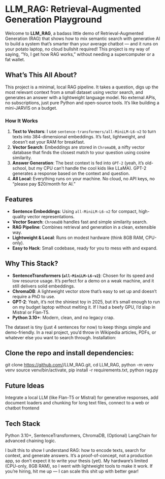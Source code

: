 # LLM_RAG: Retrieval-Augmented Generation Playground 

Welcome to **LLM_RAG**, a badass little demo of Retrieval-Augmented Generation (RAG) that shows how to mix semantic search with generative AI to build a system that’s smarter than your average chatbot — and it runs on your potato laptop, no cloud bullshit required!  This project is my way of saying, “Yo, I get how RAG works,” without needing a supercomputer or a fat wallet.

## What’s This All About? 
This project is a minimal, local RAG pipeline. It takes a question, digs up the most relevant context from a small dataset using vector search, and generates an answer with a lightweight language model. No external APIs, no subscriptions, just pure Python and open-source tools. It’s like building a mini-JARVIS on a budget.

### How It Works
1. **Text to Vectors**: I use `sentence-transformers/all-MiniLM-L6-v2` to turn texts into 384-dimensional embeddings. It’s fast, lightweight, and doesn’t eat your RAM for breakfast.
2. **Vector Search**: Embeddings are stored in `ChromaDB`, a nifty vector database that finds the closest match to your question using cosine similarity.
3. **Answer Generation**: The best context is fed into `GPT-2` (yeah, it’s old-school, but my CPU can’t handle the cool kids like LLaMA). GPT-2 generates a response based on the context and question.
4. **All Local**: Everything runs on your machine. No cloud, no API keys, no “please pay $20/month for AI.”

## Features 
- **Sentence Embeddings**: Using `all-MiniLM-L6-v2` for compact, high-quality vector representations.
- **Vector Search**: `ChromaDB` handles fast and simple similarity search.
- **RAG Pipeline**: Combines retrieval and generation in a clean, extensible way.
- **Lightweight & Local**: Runs on modest hardware (think 8GB RAM, CPU-only).
- **Easy to Hack**: Small codebase, ready for you to mess with and expand.

## Why This Stack? 
- **SentenceTransformers (`all-MiniLM-L6-v2`)**: Chosen for its speed and low resource usage. It’s perfect for a demo on a weak machine, and it still delivers solid embeddings.
- **ChromaDB**: A lightweight vector store that’s easy to set up and doesn’t require a PhD to use.
- **GPT-2**: Yeah, it’s not the shiniest toy in 2025, but it’s small enough to run on my budget laptop without melting it. If I had a beefy GPU, I’d slap in Mistral or Flan-T5.
- **Python 3.10+**: Modern, clean, and no legacy crap.

The dataset is tiny (just 4 sentences for now) to keep things simple and demo-friendly. In a real project, you’d throw in Wikipedia articles, PDFs, or whatever else you want to search through.
Installation:

## Clone the repo and install dependencies:


git clone https://github.com/<your-username>/LLM_RAG.git,
cd LLM_RAG,
python -m venv venv
source venv/bin/activate,
pip install -r requirements.txt,
python rag.py


## Future Ideas
Integrate a local LLM (like Flan-T5 or Mistral) for generative responses, add document loaders and chunking for long text files, connect to a web or chatbot frontend

## Tech Stack
Python 3.10+,
SentenceTransformers,
ChromaDB,
(Optional) LangChain for advanced chaining logic.

I built this to show I understand RAG: how to encode texts, search for context, and generate answers. It’s a proof-of-concept, not a production app, so don’t expect it to write your thesis (yet). My hardware’s limited (CPU-only, 8GB RAM), so I went with lightweight tools to make it work. If you’re hiring, hit me up — I can scale this shit up with better gear!
